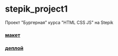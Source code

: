 # stepik_project1
Проект "Бургерная" курса "HTML CSS JS" на Stepik

### [макет](https://www.figma.com/file/CMIv7ew8UO4YOVOJOC78Xs/%D0%91%D1%83%D1%80%D0%B3%D0%B5%D1%80%D0%BD%D0%B0%D1%8F?type=design&node-id=0%3A1&mode=design&t=G1uLN6Lw8ez5edwU-1)

### [деплой](https://irina-64.github.io/stepik_project1/)
